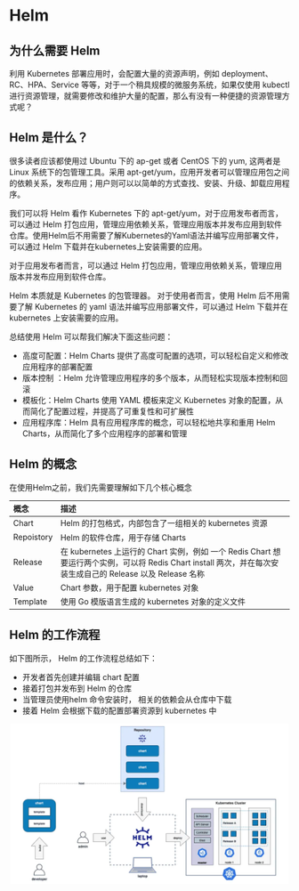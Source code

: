 # Helm

## 为什么需要 Helm

利用 Kubernetes 部署应用时，会配置大量的资源声明，例如 deployment、RC、HPA、Service 等等，对于一个稍具规模的微服务系统，如果仅使用 kubectl 进行资源管理，就需要修改和维护大量的配置，那么有没有一种便捷的资源管理方式呢？

## Helm 是什么？

很多读者应该都使用过 Ubuntu 下的 ap-get 或者 CentOS 下的 yum, 这两者是 Linux 系统下的包管理工具。采用 apt-get/yum，应用开发者可以管理应用包之间的依赖关系，发布应用；用户则可以以简单的方式查找、安装、升级、卸载应用程序。


我们可以将 Helm 看作 Kubernetes 下的 apt-get/yum，对于应用发布者而言，可以通过 Helm 打包应用，管理应用依赖关系，管理应用版本并发布应用到软件仓库。使用Helm后不用需要了解Kubernetes的Yaml语法并编写应用部署文件，可以通过 Helm 下载并在kubernetes上安装需要的应用。

对于应用发布者而言，可以通过 Helm 打包应用，管理应用依赖关系，管理应用版本并发布应用到软件仓库。

Helm 本质就是 Kubernetes 的包管理器。 对于使用者而言，使用 Helm 后不用需要了解 Kubernetes 的 yaml 语法并编写应用部署文件，可以通过 Helm 下载并在 kubernetes 上安装需要的应用。


总结使用 Helm 可以帮我们解决下面这些问题：

- 高度可配置：Helm Charts 提供了高度可配置的选项，可以轻松自定义和修改应用程序的部署配置
- 版本控制 ：Helm 允许管理应用程序的多个版本，从而轻松实现版本控制和回滚
- 模板化：Helm Charts 使用 YAML 模板来定义 Kubernetes 对象的配置，从而简化了配置过程，并提高了可重复性和可扩展性
- 应用程序库：Helm 具有应用程序库的概念，可以轻松地共享和重用 Helm Charts，从而简化了多个应用程序的部署和管理

## Helm 的概念

在使用Helm之前，我们先需要理解如下几个核心概念

| 概念|描述|
|:--|:--|
|Chart|Helm 的打包格式，内部包含了一组相关的 kubernetes 资源|
|Repoistory| Helm 的软件仓库，用于存储 Charts |
|Release| 在 kubernetes 上运行的 Chart 实例，例如 一个 Redis Chart 想要运行两个实例，可以将 Redis Chart install 两次，并在每次安装生成自己的 Release 以及 Release 名称 |
|Value| Chart 参数，用于配置 kubernetes 对象|
| Template | 使用 Go 模版语言生成的 kubernetes 对象的定义文件 |

## Helm 的工作流程

如下图所示， Helm 的工作流程总结如下：

- 开发者首先创建并编辑 chart 配置
- 接着打包并发布到 Helm 的仓库
- 当管理员使用helm 命令安装时， 相关的依赖会从仓库中下载
- 接着 Helm 会根据下载的配置部署资源到 kubernetes 中

<div  align="center">
	<img src="../assets/helm.webp" width = "500"  align=center />
</div>